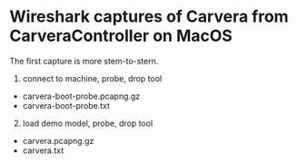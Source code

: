 # Wireshark captures of Carvera from CarveraController on MacOS

The first capture is more stem-to-stern.

1. connect to machine, probe, drop tool
  - carvera-boot-probe.pcapng.gz
  - carvera-boot-probe.txt
2. load demo model, probe, drop tool
  - carvera.pcapng.gz
  - carvera.txt
